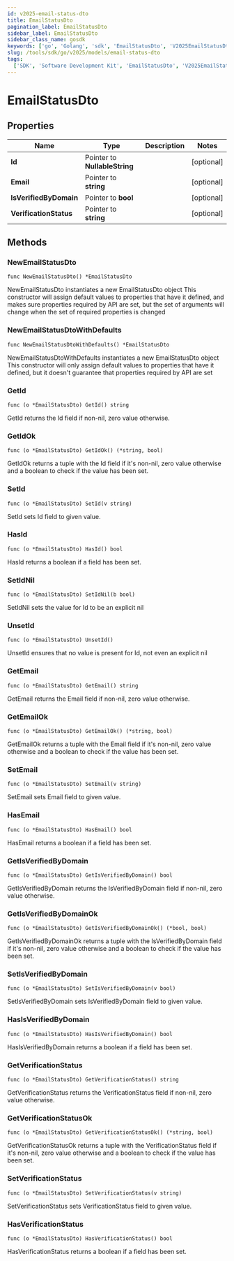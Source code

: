 ```yaml
---
id: v2025-email-status-dto
title: EmailStatusDto
pagination_label: EmailStatusDto
sidebar_label: EmailStatusDto
sidebar_class_name: gosdk
keywords: ['go', 'Golang', 'sdk', 'EmailStatusDto', 'V2025EmailStatusDto']
slug: /tools/sdk/go/v2025/models/email-status-dto
tags:
  ['SDK', 'Software Development Kit', 'EmailStatusDto', 'V2025EmailStatusDto']
---
```


# EmailStatusDto

## Properties

| Name | Type | Description | Notes |
| --- | --- | --- | --- |
| **Id** | Pointer to **NullableString** |  | [optional] |
| **Email** | Pointer to **string** |  | [optional] |
| **IsVerifiedByDomain** | Pointer to **bool** |  | [optional] |
| **VerificationStatus** | Pointer to **string** |  | [optional] |

## Methods

### NewEmailStatusDto

`func NewEmailStatusDto() *EmailStatusDto`

NewEmailStatusDto instantiates a new EmailStatusDto object This constructor will assign default values to properties that have it defined, and makes sure properties required by API are set, but the set of arguments will change when the set of required properties is changed

### NewEmailStatusDtoWithDefaults

`func NewEmailStatusDtoWithDefaults() *EmailStatusDto`

NewEmailStatusDtoWithDefaults instantiates a new EmailStatusDto object This constructor will only assign default values to properties that have it defined, but it doesn't guarantee that properties required by API are set

### GetId

`func (o *EmailStatusDto) GetId() string`

GetId returns the Id field if non-nil, zero value otherwise.

### GetIdOk

`func (o *EmailStatusDto) GetIdOk() (*string, bool)`

GetIdOk returns a tuple with the Id field if it's non-nil, zero value otherwise and a boolean to check if the value has been set.

### SetId

`func (o *EmailStatusDto) SetId(v string)`

SetId sets Id field to given value.

### HasId

`func (o *EmailStatusDto) HasId() bool`

HasId returns a boolean if a field has been set.

### SetIdNil

`func (o *EmailStatusDto) SetIdNil(b bool)`

SetIdNil sets the value for Id to be an explicit nil

### UnsetId

`func (o *EmailStatusDto) UnsetId()`

UnsetId ensures that no value is present for Id, not even an explicit nil

### GetEmail

`func (o *EmailStatusDto) GetEmail() string`

GetEmail returns the Email field if non-nil, zero value otherwise.

### GetEmailOk

`func (o *EmailStatusDto) GetEmailOk() (*string, bool)`

GetEmailOk returns a tuple with the Email field if it's non-nil, zero value otherwise and a boolean to check if the value has been set.

### SetEmail

`func (o *EmailStatusDto) SetEmail(v string)`

SetEmail sets Email field to given value.

### HasEmail

`func (o *EmailStatusDto) HasEmail() bool`

HasEmail returns a boolean if a field has been set.

### GetIsVerifiedByDomain

`func (o *EmailStatusDto) GetIsVerifiedByDomain() bool`

GetIsVerifiedByDomain returns the IsVerifiedByDomain field if non-nil, zero value otherwise.

### GetIsVerifiedByDomainOk

`func (o *EmailStatusDto) GetIsVerifiedByDomainOk() (*bool, bool)`

GetIsVerifiedByDomainOk returns a tuple with the IsVerifiedByDomain field if it's non-nil, zero value otherwise and a boolean to check if the value has been set.

### SetIsVerifiedByDomain

`func (o *EmailStatusDto) SetIsVerifiedByDomain(v bool)`

SetIsVerifiedByDomain sets IsVerifiedByDomain field to given value.

### HasIsVerifiedByDomain

`func (o *EmailStatusDto) HasIsVerifiedByDomain() bool`

HasIsVerifiedByDomain returns a boolean if a field has been set.

### GetVerificationStatus

`func (o *EmailStatusDto) GetVerificationStatus() string`

GetVerificationStatus returns the VerificationStatus field if non-nil, zero value otherwise.

### GetVerificationStatusOk

`func (o *EmailStatusDto) GetVerificationStatusOk() (*string, bool)`

GetVerificationStatusOk returns a tuple with the VerificationStatus field if it's non-nil, zero value otherwise and a boolean to check if the value has been set.

### SetVerificationStatus

`func (o *EmailStatusDto) SetVerificationStatus(v string)`

SetVerificationStatus sets VerificationStatus field to given value.

### HasVerificationStatus

`func (o *EmailStatusDto) HasVerificationStatus() bool`

HasVerificationStatus returns a boolean if a field has been set.
